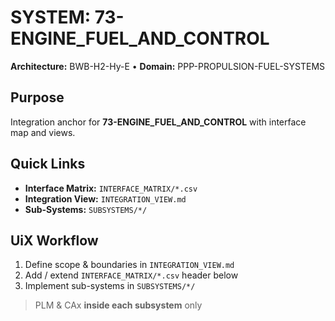 # SYSTEM: 73-ENGINE_FUEL_AND_CONTROL

**Architecture:** BWB-H2-Hy-E • **Domain:** PPP-PROPULSION-FUEL-SYSTEMS

## Purpose

Integration anchor for **73-ENGINE_FUEL_AND_CONTROL** with interface map and views.

## Quick Links

- **Interface Matrix:** `INTERFACE_MATRIX/*.csv`
- **Integration View:** `INTEGRATION_VIEW.md`
- **Sub-Systems:** `SUBSYSTEMS/*/`

## UiX Workflow

1. Define scope & boundaries in `INTEGRATION_VIEW.md`
2. Add / extend `INTERFACE_MATRIX/*.csv` header below
3. Implement sub-systems in `SUBSYSTEMS/*/`

> PLM & CAx **inside each subsystem** only
